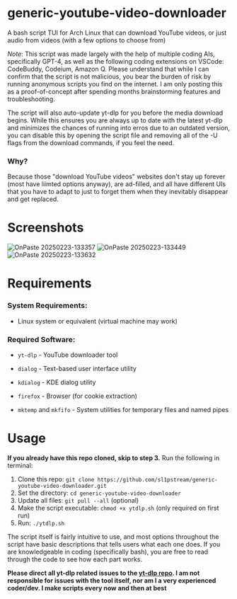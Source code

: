 # generic-youtube-video-downloader
A bash script TUI for Arch Linux that can download YouTube videos, or just audio from videos (with a few options to choose from)

*Note*: This script was made largely with the help of multiple coding AIs, specifically GPT-4, as well as the following coding extensions on VSCode: CodeBuddy, Codeium, Amazon Q. Please understand that while I can confirm that the script is not malicious, you bear the burden of risk by running anonymous scripts you find on the internet. I am only posting this as a proof-of-concept after spending months brainstorming features and troubleshooting.

The script will also auto-update yt-dlp for you before the media download begins. While this ensures you are always up to date with the latest yt-dlp and minimizes the chances of running into erros due to an outdated version, you can disable this by opening the script file and removing all of the -U flags from the download commands, if you feel the need.

### Why?
Because those "download YouTube videos" websites don't stay up forever (most have liimted options anyway), are ad-filled, and all have different UIs that you have to adapt to just to forget them when they inevitably disappear and get replaced.

# Screenshots
![OnPaste 20250223-133357](https://github.com/user-attachments/assets/0543683b-9e32-4740-9902-d4cb257b4a22)
![OnPaste 20250223-133449](https://github.com/user-attachments/assets/06f37414-5bd5-4bfa-8c04-b19bad5d67a9)
![OnPaste 20250223-133632](https://github.com/user-attachments/assets/f39ca0fa-18d6-4c7a-b725-3ae85294fb97)




# Requirements
### System Requirements:

- Linux system or equivalent (virtual machine may work)

### Required Software:

- `yt-dlp` - YouTube downloader tool

- `dialog` - Text-based user interface utility

- `kdialog` - KDE dialog utility

- `firefox` - Browser (for cookie extraction)

- `mktemp` and `mkfifo` - System utilities for temporary files and named pipes

# Usage

**If you already have this repo cloned, skip to step 3.** Run the following in terminal:
1. Clone this repo: `git clone https://github.com/sl1pstream/generic-youtube-video-downloader.git`
2. Set the directory: `cd generic-youtube-video-downloader`
3. Update all files: `git pull --all` (optional)
4. Make the script executable: `chmod +x ytdlp.sh` (only required on first run)
5. Run: `./ytdlp.sh`

The script itself is fairly intuitive to use, and most options throughout the script have basic descriptions that tells users what each one does. If you are knowledgeable in coding (specifically bash), you are free to read through the code to see how each part works.

**Please direct all yt-dlp related issues to the [yt-dlp repo](https://github.com/yt-dlp/yt-dlp). I am not responsible for issues with the tool itself, nor am I a very experienced coder/dev. I make scripts every now and then at best**
